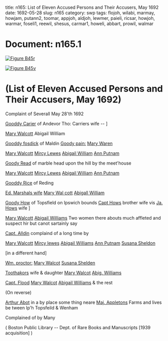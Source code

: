 title: n165: List of Eleven Accused Persons and Their Accusers, May 1692
date: 1692-05-28
slug: n165
category: swp
tags: flojoh, wilabi, marmay, howjam, putann2, toomar, appjoh, aldjoh, lewmer, paieli, ricsar, howjoh, warmar, foseli1, reewil, shesus, carmar1, howeli, abbart, prowil, walmar




<div markdown class="doc" id="n165.1">

# Document: n165.1



<span markdown class="figure">[![Figure B45r](archives/BPL/gifs/B45A.gif)](archives/BPL/LARGE/B45A.jpg)</span>



<span markdown class="figure">[![Figure B45v](archives/BPL/gifs/B45B.gif)](archives/BPL/LARGE/B45B.jpg)</span>


# (List of Eleven Accused Persons and Their Accusers, May 1692) 

Complaint of Severall May 28'th 1692

[Gooddy Carier](/tag/carmar1.html) of Andevor Tho: Carriers wife -- ]

[Mary Walcott](/tag/walmar.html) Abigail William

[Gooddy fosdick](/tag/foseli1.html) of Maldin [Goody pain:](/tag/paieli.html) [Mary Waren](/tag/warmar.html)

[Mary Walcott](/tag/walmar.html) [Mircy Lewes](/tag/lewmer.html) [Abigail William](/tag/wilabi.html) [Ann Putnam](/tag/putann2.html)

[Goody Read](/tag/reewil.html) of marble head upon the hill by the meet'house

[Mary Walcott](/tag/walmar.html) [Mircy Lewes](/tag/lewmer.html) [Abigail William](/tag/wilabi.html) [Ann Putnam](/tag/putann2.html)

[Gooddy Rice](/tag/ricsar.html) of Reding

[Ed. Marshals wife](/tag/marmay.html) [Mary Wal cott](/tag/walmar.html) [Abigall William](/tag/wilabi.html)

[Goody How](/tag/howeli.html) of Topsfield on Ipswich bounds [Capt Hows](/tag/howjoh.html) brother wife vis [Ja. Hows](/tag/howjam.html) wife ]

[Mary Walcott](/tag/walmar.html) [Abigail Williams](/tag/wilabi.html) Two women there abouts much affleted and suspect hir but canot sartainly say

[Capt. Alldin](/tag/aldjoh.html) complaind of a long time by

[Mary Walcott](/tag/walmar.html) [Mircy lewes](/tag/lewmer.html) [Abigail Williams](/tag/wilabi.html) [Ann Putnam](/tag/putann2.html) [Susana Sheldon](/tag/shesus.html)

[in a different hand] 

 

[Wm. proctor:](/tag/prowil.html) [Mary Walcot](/tag/walmar.html) [Susana Shelden](/tag/shesus.html)

[Toothakors](/tag/toomar.html) wife & daughter [Mary Walcot](/tag/walmar.html) [Abig. Williams](/tag/wilabi.html)

[Capt. Flood](/tag/flojoh.html) [Mary Walcot](/tag/walmar.html) [Abigail Williams](/tag/wilabi.html) & the rest

(On reverse) 

[Arthur Abot](/tag/abbart.html) in a by place some thing neare [Maj. Appletons](/tag/appjoh.html) Farms and lives be tween Ip'h Topsfeild & Wenham

Complained of by Many 

( Boston Public Library -- Dept. of Rare Books and Manuscripts [1939 acquisition] )


</div>

